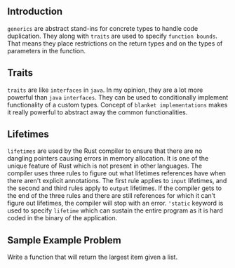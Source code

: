 ## Introduction
`generics` are abstract stand-ins for concrete types to handle code duplication.
They along with `traits` are used to specify `function bounds`. That means they
place restrictions on the return types and on the types of parameters in the 
function.

## Traits
`traits` are like `interfaces` in `java`. In my opinion, they are a lot more
powerful than `java` `interfaces`. They can be used to conditionally implement 
functionality of a custom types. Concept of `blanket implementations` makes it 
really powerful to abstract away the common functionalities.

## Lifetimes
`lifetimes` are used by the Rust compiler to ensure that there are no dangling
pointers causing errors in memory allocation. It is one of the unique feature of
Rust which is not present in other languages. The compiler uses three rules to 
figure out what lifetimes references have when there aren't explicit annotations.
The first rule applies to `input` lifetimes, and the second and third rules apply to
`output` lifetimes. If the compiler gets to the end of the three rules and there are
still references for which it can’t figure out lifetimes, the compiler will stop
with an error. `'static` keyword is used to specify `lifetime` which can sustain 
the entire program as it is hard coded in the binary of the application. 

## Sample Example Problem
Write a function that will return the largest item given a list.